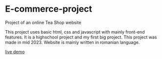 # E-commerce-project

Project of an online Tea Shop website

This project uses basic html, css and javascript with mainly front-end features. It is a highschool project and my first big project. This project was made in mid 2023.
Website is mainly written in romanian language.

[live demo](https://fabian-ci.github.io/E-commerce-project/shopping-index.html)
